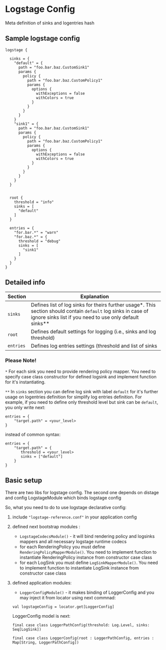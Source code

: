 # Logstage Config

Meta definition of sinks and logentries hash

## Sample logstage config

```
logstage {
 
  sinks = {
    "default" = {
      path = "foo.bar.baz.CustomSink1"
      params {
        policy {
          path = "foo.bar.baz.CustomPolicy1"
          params {
            options {
              withExceptions = false
              withColors = true
            }
          }
        }
      }
    }
    "sink1" = {
      path = "foo.bar.baz.CustomSink1"
      params {
        policy {
          path = "foo.bar.baz.CustomPolicy1"
          params {
            options {
              withExceptions = false
              withColors = true
            }
          }
        }
      }
    }
  }


  root {
    threshold = "info"
    sinks = [
      "default"
    ]
  }

  entries = {
    "for.bar.*" = "warn"
    "for.baz.*" = {
      threshold = "debug"
      sinks = [
        "sink1"
      ]
    }
  }
}
```

## Detailed info


Section      |   Explanation |
------------| ----------- |
`sinks` |Defines list of log sinks for theirs further usage*. This section should contain `default` log sinks in case of ignore sinks list if you need to use only default sinks** |
`root` |  Defines default settings for logging (i.e., sinks and log threshold) | 
`entries` |Defines log entries settings (threshold and list of sinks |

### Please Note!

`*` For each sink you need to provide rendering policy mapper. 
    You need to specify case class constructor for defined logsink and implement function for it's instantiating.

`**` In `sinks` section you can define log sink with label `default` for it's further usage on logentries definition for simplify log entries definition. For example, if you need to define only threshold level but sink can be `default`, you only write next:
```
entries = {
    "target.path" = <your_level>
}
```
instead of common syntax:

```
entries = {
    "target.path" = {
       threshold = <your_level>
       sinks = ["default"]
    }
}
```

## Basic setup

There are two libs for logstage config. The second one depends on distage and config LogstageModule which binds logstage config

So, what you need to do to use logstage declarative config:

1) include `"logstage-reference.conf"` in your application config

2) defined next bootstrap modules :
    
    - `LogstageCodecsModule()` - it will bind rendering policy and logsinks mappers and all necessary logstage runtime codecs
    - for each RenderingPolicy you must define `RenderingPolicyMapperModule()`. You need to implement function to instantiate RenderingPolicy instance from constructor case class
    - for each LogSink you must define `LogSinkMapperModule()`. You need to implement function to instantiate LogSink instance from constructor case class

3) defined application modules: 
    
    - `LoggerConfigModule()` - it makes binding of LoggerConfig and you may inject it from locator using next commnad:
    
    ```
    val logstageConfig = locator.get[LoggerConfig]
    ```
    
    LoggerConfig model is next:
    
    ```
    final case class LoggerPathConfig(threshold: Log.Level, sinks: Seq[LogSink])
    
    final case class LoggerConfig(root : LoggerPathConfig, entries : Map[String, LoggerPathConfig])
    
    ```
